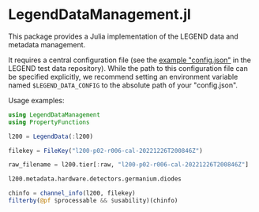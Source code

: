 # LegendDataManagement.jl

This package provides a Julia implementation of the LEGEND data and metadata management.

It requires a central configuration file (see the [example "config.json"](https://github.com/legend-exp/legend-testdata/blob/main/data/legend/config.json) in the LEGEND test data repository). While the path to this configuration file can be specified explicitly, we recommend setting an environment variable named `$LEGEND_DATA_CONFIG` to the absolute path of your "config.json".

Usage examples:

```julia
using LegendDataManagement
using PropertyFunctions

l200 = LegendData(:l200)

filekey = FileKey("l200-p02-r006-cal-20221226T200846Z")

raw_filename = l200.tier[:raw, "l200-p02-r006-cal-20221226T200846Z"]

l200.metadata.hardware.detectors.germanium.diodes

chinfo = channel_info(l200, filekey)
filterby(@pf $processable && $usability)(chinfo)
```
